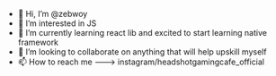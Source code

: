 - 👋 Hi, I’m @zebwoy
- 👀 I’m interested in JS
- 🌱 I’m currently learning react lib and excited to start learning native framework
- 💞️ I’m looking to collaborate on anything that will help upskill myself
- 📫 How to reach me ---> instagram/headshotgamingcafe_official

<!---
zebwoy/zebwoy is a ✨ special ✨ repository because its `README.md` (this file) appears on your GitHub profile.
You can click the Preview link to take a look at your changes.
--->

